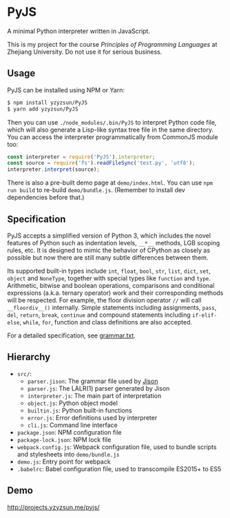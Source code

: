 # PyJS

A minimal Python interpreter written in JavaScript.

This is my project for the course *Principles of Programming Languages* at Zhejiang University. Do not use it for serious business.

## Usage

PyJS can be installed using NPM or Yarn:

```sh
$ npm install yzyzsun/PyJS
$ yarn add yzyzsun/PyJS
```

Then you can use `./node_modules/.bin/PyJS` to interpret Python code file, which will also generate a Lisp-like syntax tree file in the same directory. You can access the interpreter programmatically from CommonJS module too:

```javascript
const interpreter = require('PyJS').interpreter;
const source = require('fs').readFileSync('test.py', 'utf8');
interpreter.interpret(source);
```

There is also a pre-built demo page at `demo/index.html`. You can use `npm run build` to re-build `demo/bundle.js`. (Remember to install dev dependencies before that.)

## Specification

PyJS accepts a simplified version of Python 3, which includes the novel features of Python such as indentation levels, `__*__` methods, LGB scoping rules, etc. It is designed to mimic the behavior of CPython as closely as possible but now there are still many subtle differences between them.

Its supported built-in types include `int`, `float`, `bool`, `str`, `list`, `dict`, `set`, `object` and `NoneType`, together with special types like `function` and `type`. Arithmetic, bitwise and boolean operations, comparisons and conditional expressions (a.k.a. ternary operator) work and their corresponding methods will be respected. For example, the floor division operator `//` will call `__floordiv__()` internally. Simple statements including assignments, `pass`, `del`, `return`, `break`, `continue` and compound statements including `if-elif-else`, `while`, `for`, function and class definitions are also accepted.

For a detailed specification, see [grammar.txt](grammar.txt).

## Hierarchy

- `src/`:
  - `parser.jison`: The grammar file used by [Jison](https://github.com/zaach/jison)
  - `parser.js`: The LALR(1) parser generated by Jison
  - `interpreter.js`: The main part of interpretation
  - `object.js`: Python object model
  - `builtin.js`: Python built-in functions
  - `error.js`: Error definitions used by interpreter
  - `cli.js`: Command line interface
- `package.json`: NPM configuration file
- `package-lock.json`: NPM lock file
- `webpack.config.js`: Webpack configuration file, used to bundle scripts and stylesheets into `demo/bundle.js`
- `demo.js`: Entry point for webpack
- `.babelrc`: Babel configuration file, used to transcompile ES2015+ to ES5

## Demo

http://projects.yzyzsun.me/pyjs/
